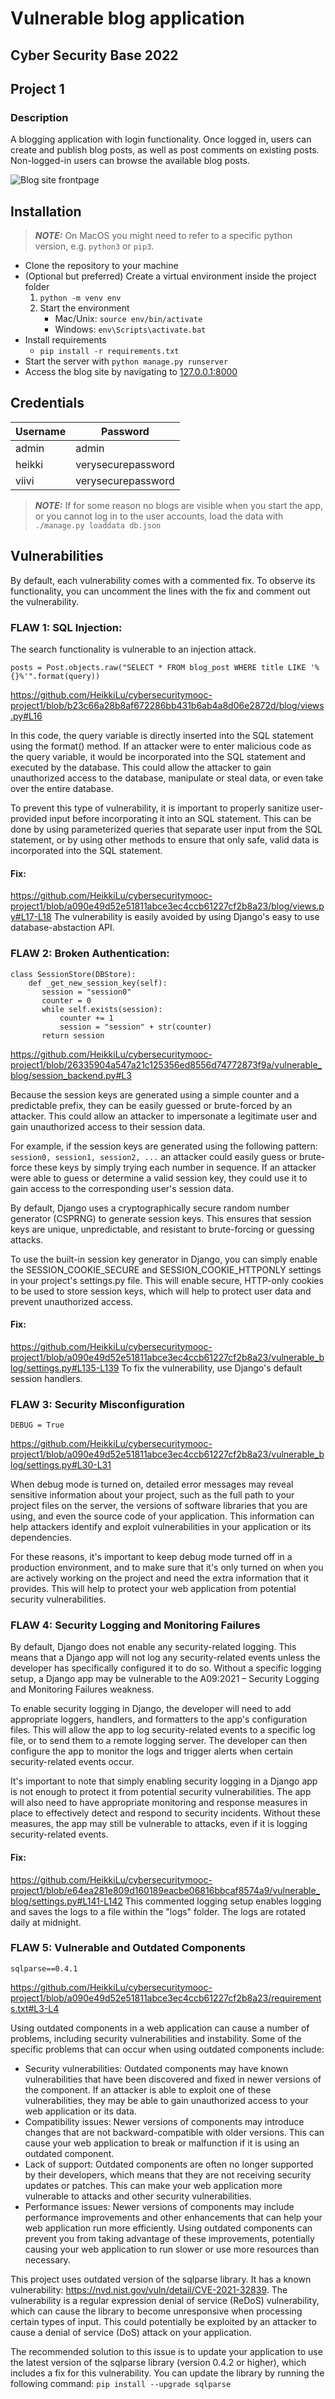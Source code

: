 # Vulnerable blog application
## Cyber Security Base 2022
## Project 1

### Description
A blogging application with login functionality. Once logged in, users can create and publish blog posts, as well as post comments on existing posts. Non-logged-in users can browse the available blog posts.

![Blog site frontpage](/img/frontpage.png)

## Installation
> **_NOTE:_**  On MacOS you might need to refer to a specific python version, e.g. `python3` or `pip3`.
- Clone the repository to your machine
- (Optional but preferred) Create a virtual environment inside the project folder
  1. `python -m venv env`
  2. Start the environment
      - Mac/Unix: `source env/bin/activate`
      - Windows: `env\Scripts\activate.bat`   
- Install requirements
  - `pip install -r requirements.txt`
- Start the server with `python manage.py runserver`
- Access the blog site by navigating to [127.0.0.1:8000](127.0.0.1:8000)

## Credentials

| Username       | Password          | 
|---------------|------------------|
| admin | admin |
| heikki        | verysecurepassword           |
| viivi        | verysecurepassword           |

> **_NOTE:_**  If for some reason no blogs are visible when you start the app, or you cannot log in to the user accounts, load the data with `./manage.py loaddata db.json`


## Vulnerabilities

By default, each vulnerability comes with a commented fix. To observe its functionality, you can uncomment the lines with the fix and comment out the vulnerability.

### FLAW 1: SQL Injection:
The search functionality is vulnerable to an injection attack. 
```
posts = Post.objects.raw("SELECT * FROM blog_post WHERE title LIKE '%{}%'".format(query))
```
https://github.com/HeikkiLu/cybersecuritymooc-project1/blob/b23c66a28b8af672286bb431b6ab4a8d06e2872d/blog/views.py#L16

In this code, the query variable is directly inserted into the SQL statement using the format() method. If an attacker were to enter malicious code as the query variable, it would be incorporated into the SQL statement and executed by the database. This could allow the attacker to gain unauthorized access to the database, manipulate or steal data, or even take over the entire database.

To prevent this type of vulnerability, it is important to properly sanitize user-provided input before incorporating it into an SQL statement. This can be done by using parameterized queries that separate user input from the SQL statement, or by using other methods to ensure that only safe, valid data is incorporated into the SQL statement.

#### Fix:
https://github.com/HeikkiLu/cybersecuritymooc-project1/blob/a090e49d52e51811abce3ec4ccb61227cf2b8a23/blog/views.py#L17-L18
The vulnerability is easily avoided by using Django's easy to use database-abstaction API.

### FLAW 2: Broken Authentication:
```
class SessionStore(DBStore):
    def _get_new_session_key(self):
       session = "session0"
       counter = 0
       while self.exists(session):
           counter += 1
           session = "session" + str(counter)
       return session
```
https://github.com/HeikkiLu/cybersecuritymooc-project1/blob/26335904a547a21c125356ed8556d74772873f9a/vulnerable_blog/session_backend.py#L3

Because the session keys are generated using a simple counter and a predictable prefix, they can be easily guessed or brute-forced by an attacker. This could allow an attacker to impersonate a legitimate user and gain unauthorized access to their session data.

For example, if the session keys are generated using the following pattern:
`session0, session1, session2, ...` an attacker could easily guess or brute-force these keys by simply trying each number in sequence. If an attacker were able to guess or determine a valid session key, they could use it to gain access to the corresponding user's session data.

By default, Django uses a cryptographically secure random number generator (CSPRNG) to generate session keys. This ensures that session keys are unique, unpredictable, and resistant to brute-forcing or guessing attacks.

To use the built-in session key generator in Django, you can simply enable the SESSION_COOKIE_SECURE and SESSION_COOKIE_HTTPONLY settings in your project's settings.py file. This will enable secure, HTTP-only cookies to be used to store session keys, which will help to protect user data and prevent unauthorized access.

#### Fix:
https://github.com/HeikkiLu/cybersecuritymooc-project1/blob/a090e49d52e51811abce3ec4ccb61227cf2b8a23/vulnerable_blog/settings.py#L135-L139
To fix the vulnerability, use Django's default session handlers.

### FLAW 3: Security Misconfiguration
```
DEBUG = True
```
https://github.com/HeikkiLu/cybersecuritymooc-project1/blob/a090e49d52e51811abce3ec4ccb61227cf2b8a23/vulnerable_blog/settings.py#L30-L31

When debug mode is turned on, detailed error messages may reveal sensitive information about your project, such as the full path to your project files on the server, the versions of software libraries that you are using, and even the source code of your application. This information can help attackers identify and exploit vulnerabilities in your application or its dependencies.

For these reasons, it's important to keep debug mode turned off in a production environment, and to make sure that it's only turned on when you are actively working on the project and need the extra information that it provides. This will help to protect your web application from potential security vulnerabilities.


### FLAW 4: Security Logging and Monitoring Failures
By default, Django does not enable any security-related logging. This means that a Django app will not log any security-related events unless the developer has specifically configured it to do so. Without a specific logging setup, a Django app may be vulnerable to the A09:2021 – Security Logging and Monitoring Failures weakness.

To enable security logging in Django, the developer will need to add appropriate loggers, handlers, and formatters to the app's configuration files. This will allow the app to log security-related events to a specific log file, or to send them to a remote logging server. The developer can then configure the app to monitor the logs and trigger alerts when certain security-related events occur.

It's important to note that simply enabling security logging in a Django app is not enough to protect it from potential security vulnerabilities. The app will also need to have appropriate monitoring and response measures in place to effectively detect and respond to security incidents. Without these measures, the app may still be vulnerable to attacks, even if it is logging security-related events.

#### Fix:
https://github.com/HeikkiLu/cybersecuritymooc-project1/blob/e64ea281e809d160189eacbe06816bbcaf8574a9/vulnerable_blog/settings.py#L141-L142
This commented logging setup enables logging and saves the logs to a file within the "logs" folder. The logs are rotated daily at midnight.

### FLAW 5: Vulnerable and Outdated Components
```
sqlparse==0.4.1
```
https://github.com/HeikkiLu/cybersecuritymooc-project1/blob/a090e49d52e51811abce3ec4ccb61227cf2b8a23/requirements.txt#L3-L4

Using outdated components in a web application can cause a number of problems, including security vulnerabilities and instability. Some of the specific problems that can occur when using outdated components include:

- Security vulnerabilities: Outdated components may have known vulnerabilities that have been discovered and fixed in newer versions of the component. If an attacker is able to exploit one of these vulnerabilities, they may be able to gain unauthorized access to your web application or its data.
- Compatibility issues: Newer versions of components may introduce changes that are not backward-compatible with older versions. This can cause your web application to break or malfunction if it is using an outdated component.
- Lack of support: Outdated components are often no longer supported by their developers, which means that they are not receiving security updates or patches. This can make your web application more vulnerable to attacks and other security vulnerabilities.
- Performance issues: Newer versions of components may include performance improvements and other enhancements that can help your web application run more efficiently. Using outdated components can prevent you from taking advantage of these improvements, potentially causing your web application to run slower or use more resources than necessary.

This project uses outdated version of the sqlparse library. It has a known vulnerability: https://nvd.nist.gov/vuln/detail/CVE-2021-32839. The vulnerability is a regular expression denial of service (ReDoS) vulnerability, which can cause the library to become unresponsive when processing certain types of input. This could potentially be exploited by an attacker to cause a denial of service (DoS) attack on your application.

The recommended solution to this issue is to update your application to use the latest version of the sqlparse library (version 0.4.2 or higher), which includes a fix for this vulnerability. You can update the library by running the following command: `pip install --upgrade sqlparse`

